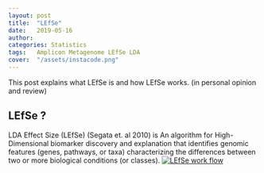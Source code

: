 ```yaml
---
layout: post
title:  "LEfSe"
date:   2019-05-16
author: 
categories: Statistics
tags:	Amplicon Metagenome LEfSe LDA
cover:  "/assets/instacode.png"
---
```


This post explains what LEfSe is and how LEfSe works. (in personal opinion and review)

## LEfSe ?
LDA Effect Size (LEfSe) (Segata et. al 2010) is An algorithm for High-Dimensional biomarker discovery and explanation that identifies genomic features (genes, pathways, or taxa) characterizing the differences between two or more biological conditions (or classes).
<a href="https://bytebucket.org/biobakery/galaxy_lefse/wiki/lefse_ove.png" data-lightbox="falcon9-large" data-title="LEfSe work flow">
  <img src="https://bytebucket.org/biobakery/galaxy_lefse/wiki/lefse_ove.png" title="LEfSe work flow">
</a>
